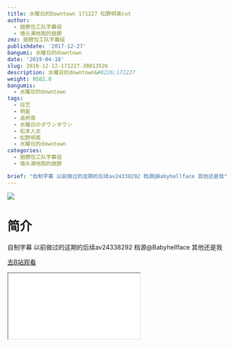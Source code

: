 ```yaml
---
title: 水曜日的Downtown 171227 松野明美cut
author:
  - 翅膀包工队字幕组
  - 墙头满地跑的翅膀
zmz: 翅膀包工队字幕组
publishdate: '2017-12-27'
bangumi: 水曜日的downtown
date: '2019-04-18'
slug: 2018-12-12-171227-38013526
description: 水曜日的downtown&#8226;171227
weight: 9582.0
bangumis:
  - 水曜日的downtown
tags:
  - 综艺
  - 明星
  - 高桥南
  - 水曜日のダウンタウン
  - 松本人志
  - 松野明美
  - 水曜日的downtown
categories:
  - 翅膀包工队字幕组
  - 墙头满地跑的翅膀

brief: "自制字幕 以前做过的这期的后续av24338292 档源@Babyhellface 其他还是我"
---
```

![](https://i.imgur.com/iXnzOcR.jpg)
# 简介  
自制字幕
以前做过的这期的后续av24338292
档源@Babyhellface 其他还是我  

[去B站观看](https://www.bilibili.com/video/av38013526/)
<div class ="resp-container"><iframe class="testiframe" src="//player.bilibili.com/player.html?aid=38013526"", scrolling="no", allowfullscreen="true" > </iframe></div> 
